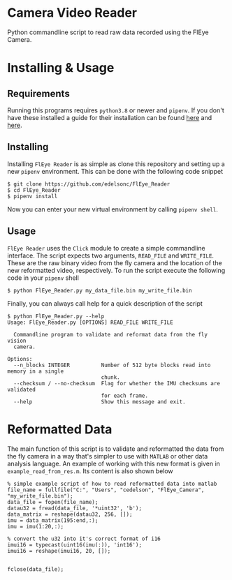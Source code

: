 # Camera Video Reader
Python commandline script to read raw data recorded using the FlEye Camera.

# Installing & Usage

## Requirements
Running this programs requires `python3.8` or newer and `pipenv`. If you don't have these installed a guide for their installation can be found [here](https://www.python.org/downloads/) and [here](https://docs.python-guide.org/dev/virtualenvs/#:~:text=Pipenv%20%26%20Virtual%20Environments%20%C2%B6%201%20Make%20sure,installed%20packages%20%C2%B6.%20...%205%20Next%20steps%20%C2%B6).

## Installing
Installing `FlEye Reader` is as simple as clone this repository and setting up a new `pipenv` environment. This can be done with the following code snippet

```
$ git clone https://github.com/edelsonc/FlEye_Reader
$ cd FlEye_Reader
$ pipenv install
```
Now you can enter your new virtual environment by calling `pipenv shell`.

## Usage
`FlEye Reader` uses the `Click` module to create a simple commandline interface. The script expects two arguments, `READ_FILE` and `WRITE_FILE`. These are the raw binary video from the fly camera and the location of the new reformatted video, respectively. To run the script execute the following code in your `pipenv` shell

```
$ python FlEye_Reader.py my_data_file.bin my_write_file.bin
```
Finally, you can always call help for a quick description of the script
```
$ python FlEye_Reader.py --help
Usage: FlEye_Reader.py [OPTIONS] READ_FILE WRITE_FILE

  Commandline program to validate and reformat data from the fly vision
  camera.

Options:
  --n_blocks INTEGER          Number of 512 byte blocks read into memory in a single
                              chunk.
  --checksum / --no-checksum  Flag for whether the IMU checksums are validated
                              for each frame.
  --help                      Show this message and exit.
```

# Reformatted Data
The main function of this script is to validate and reformatted the data from the fly camera in a way that's simpler to use with `MATLAB` or other data analysis language. An example of working with this new format is given in `example_read_from_res.m`. Its content is also shown below

```
% simple example script of how to read reformatted data into matlab
file_name = fullfile("C:", "Users", "cedelson", "FlEye_Camera", "my_write_file.bin");
data_file = fopen(file_name);
datau32 = fread(data_file, '*uint32', 'b');
data_matrix = reshape(datau32, 256, []);
imu = data_matrix(195:end,:);
imu = imu(1:20,:);

% convert the u32 into it's correct format of i16
imui16 = typecast(uint16(imu(:)), 'int16');
imui16 = reshape(imui16, 20, []);


fclose(data_file);
```
